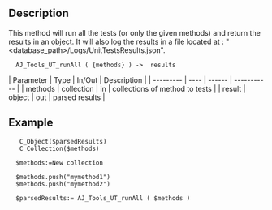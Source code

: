 ﻿<!--AJ_Tools_UT_runAll ( {methods} ) -> parsed results -->



## Description

This method will run all the tests (or only the given methods) and return the results in an object. It will also log the results in a file located at : "<database_path>/Logs/UnitTestsResults.json".


```4d
  AJ_Tools_UT_runAll ( {methods} ) ->  results
```

| Parameter | Type | In/Out | Description |
| --------- | ---- | ------ | ----------- |
| methods | collection | in | collections of method to tests |
| result | object | out | parsed results |

## Example

```4d
   C_Object($parsedResults)
   C_Collection($methods)
   
  $methods:=New collection
  
  $methods.push("mymethod1")
  $methods.push("mymethod2")
 
  $parsedResults:= AJ_Tools_UT_runAll ( $methods )
```

